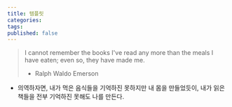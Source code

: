 ```yaml
---
title: 템플릿
categories: 
tags: 
published: false
---
```


> I cannot remember the books I've read any more than the meals I have eaten; even so, they have made me.
> - Ralph Waldo Emerson

- 의역하자면, 내가 먹은 음식들을 기억하진 못하지만 내 몸을 만들었듯이, 내가 읽은 책들을 전부 기억하진 못해도 나를 만든다.